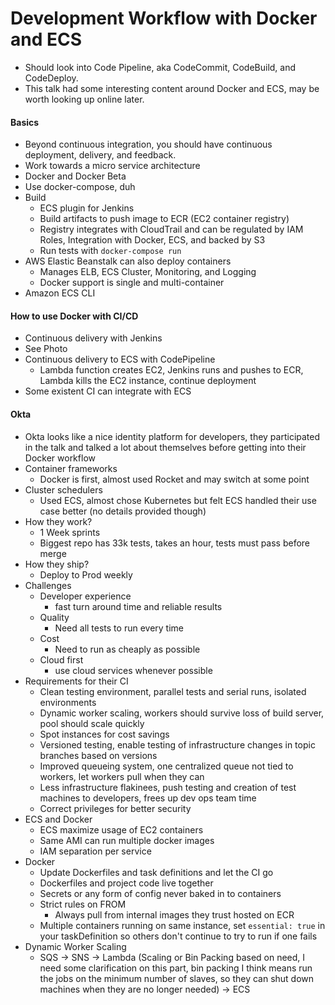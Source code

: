 Development Workflow with Docker and ECS
========================================

* Should look into Code Pipeline, aka CodeCommit, CodeBuild, and CodeDeploy.
* This talk had some interesting content around Docker and ECS, may be worth looking up online later.

#### Basics
* Beyond continuous integration, you should have continuous deployment, delivery, and feedback.
* Work towards a micro service architecture
* Docker and Docker Beta
* Use docker-compose, duh
* Build
	* ECS plugin for Jenkins
	* Build artifacts to push image to ECR (EC2 container registry)
	* Registry integrates with CloudTrail and can be regulated by IAM Roles, Integration with Docker, ECS, and backed by S3
	* Run tests with `docker-compose run`
* AWS Elastic Beanstalk can also deploy containers
	* Manages ELB, ECS Cluster, Monitoring, and Logging
	* Docker support is single and multi-container
* Amazon ECS CLI

#### How to use Docker with CI/CD
* Continuous delivery with Jenkins
* See Photo
* Continuous delivery to ECS with CodePipeline
	* Lambda function creates EC2, Jenkins runs and pushes to ECR, Lambda kills the EC2 instance, continue deployment
* Some existent CI can integrate with ECS

#### Okta
* Okta looks like a nice identity platform for developers, they participated in the talk and talked a lot about themselves before getting into their Docker workflow
* Container frameworks
	* Docker is first, almost used Rocket and may switch at some point
* Cluster schedulers	
	* Used ECS, almost chose Kubernetes but felt ECS handled their use case better (no details provided though)
* How they work?
	* 1 Week sprints
	* Biggest repo has 33k tests, takes an hour, tests must pass before merge
* How they ship?
	* Deploy to Prod weekly
* Challenges
	* Developer experience
		* fast turn around time and reliable results
	* Quality
		* Need all tests to run every time
	* Cost
		* Need to run as cheaply as possible
	* Cloud first
		* use cloud services whenever possible
* Requirements for their CI
	* Clean testing environment, parallel tests and serial runs, isolated environments
	* Dynamic worker scaling, workers should survive loss of build server, pool should scale quickly
	* Spot instances for cost savings
	* Versioned testing, enable testing of infrastructure changes in topic branches based on versions
	* Improved queueing system, one centralized queue not tied to workers, let workers pull when they can
	* Less infrastructure flakinees, push testing and creation of test machines to developers, frees up dev ops team time
	* Correct privileges for better security
* ECS and Docker
	* ECS maximize usage of EC2 containers
	* Same AMI can run multiple docker images
	* IAM separation per service
* Docker
	* Update Dockerfiles and task definitions and let the CI go
	* Dockerfiles and project code live together
	* Secrets or any form of config never baked in to containers
	* Strict rules on FROM
		* Always pull from internal images they trust hosted on ECR
	* Multiple containers running on same instance, set `essential: true` in your taskDefinition so others don't continue to try to run if one fails
* Dynamic Worker Scaling
	* SQS -> SNS -> Lambda (Scaling or Bin Packing based on need, I need some clarification on this part, bin packing I think means run the jobs on the minimum number of slaves, so they can shut down machines when they are no longer needed) -> ECS

	